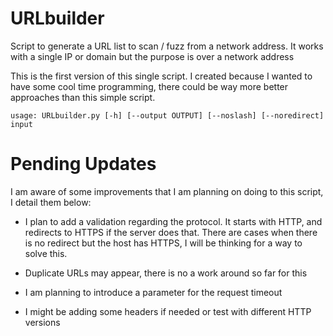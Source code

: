 # URLbuilder
Script to generate a URL list to scan / fuzz from a network address. It works with a single IP or domain but the purpose is over a network address

This is the first version of this single script. I created because I wanted to have some cool time programming, there could be way more better approaches than this simple script.

```
usage: URLbuilder.py [-h] [--output OUTPUT] [--noslash] [--noredirect] input
```
# Pending Updates

I am aware of some improvements that I am planning on doing to this script, I detail them below:

- I plan to add a validation regarding the protocol. It starts with HTTP, and redirects to HTTPS if the server does that. There are cases when there is no redirect but the host has HTTPS, I will be thinking for a way to solve this.

- Duplicate URLs may appear, there is no a work around so far for this

- I am planning to introduce a parameter for the request timeout 

- I might be adding some headers if needed or test with different HTTP versions
